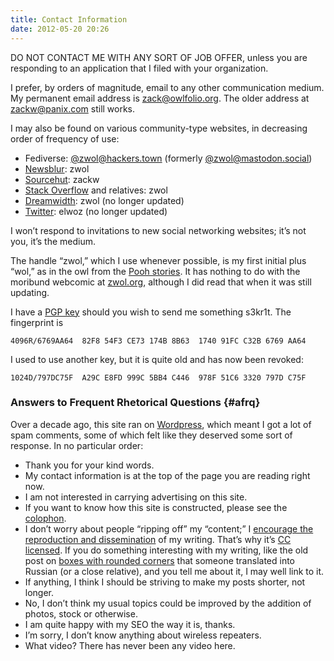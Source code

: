 ```yaml
---
title: Contact Information
date: 2012-05-20 20:26
---
```


DO NOT CONTACT ME WITH ANY SORT OF JOB OFFER,
unless you are responding to an application
that I filed with your organization.

I prefer, by orders of magnitude, email to any other communication medium.
My permanent email address is
[zack@owlfolio.org](mailto:zack@owlfolio.org).
The older address at
[zackw@panix.com](mailto:zackw@panix.com)
still works.

I may also be found on various community-type websites,
in decreasing order of frequency of use:

* Fediverse: [@zwol@hackers.town](https://hackers.town/@zwol)
  (formerly [@zwol@mastodon.social](https://mastodon.social/@zwol))
* [Newsblur](https://zwol.newsblur.com/): zwol
* [Sourcehut](https://sr.ht/~zackw/): zackw
* [Stack Overflow](https://stackoverflow.com/users/388520) and relatives: zwol
* [Dreamwidth](https://zwol.dreamwidth.org/): zwol (no longer updated)
* [Twitter](https://twitter.com/elwoz): elwoz (no longer updated)

I won’t respond to invitations to new social networking websites;
it’s not you, it’s the medium.

The handle “zwol,” which I use whenever possible,
is my first initial plus “wol,” as in the owl from
the [Pooh stories](https://en.wikipedia.org/wiki/Winnie-the-Pooh).
It has nothing to do with the moribund webcomic
at [zwol.org](https://www.zwol.org/),
although I did read that when it was still updating.

I have a
[PGP key](https://keys.openpgp.org/vks/v1/by-fingerprint/82F854F3CE73174B8B63174091FCC32B6769AA64)
should you wish to send me something s3kr1t.  The fingerprint is

    4096R/6769AA64  82F8 54F3 CE73 174B 8B63  1740 91FC C32B 6769 AA64

I used to use another key, but it is quite old and has now been revoked:

    1024D/797DC75F  A29C E8FD 999C 5BB4 C446  978F 51C6 3320 797D C75F


### Answers to Frequent Rhetorical Questions {#afrq}

Over a decade ago,
this site ran on [Wordpress](https://wordpress.org/),
which meant I got a lot of spam comments,
some of which felt like they deserved some sort of response.
In no particular order:

* Thank you for your kind words.
* My contact information is at the top of the page you are reading right now.
* I am not interested in carrying advertising on this site.
* If you want to know how this site is constructed, please see the
  [colophon](/about/#colophon).
* I don’t worry about people “ripping off” my “content;”
  I [encourage the reproduction and dissemination](https://www.popmartian.com/mcelwaine/)
  of my writing.
  That’s why it’s [CC licensed](https://creativecommons.org/licenses/by-nc/4.0/).
  If you do something interesting with my writing,
  like the old post on [boxes with rounded corners](/htmletc/border-radius/)
  that someone translated into Russian (or a close relative),
  and you tell me about it,
  I may well link to it.
* If anything,
  I think I should be striving to make my posts shorter,
  not longer.
* No, I don’t think my usual topics could be improved
  by the addition of photos,
  stock or otherwise.
* I am quite happy with my SEO the way it is, thanks.
* I’m sorry, I don’t know anything about wireless repeaters.
* What video? There has never been any video here.
